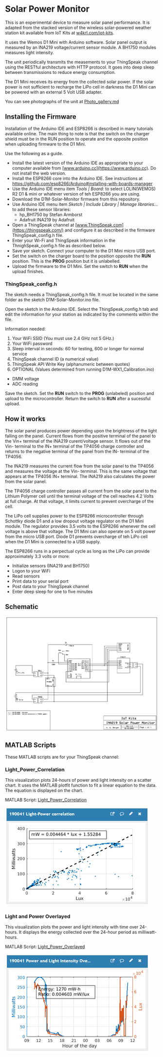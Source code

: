# Solar Power Monitor
This is an experimental device to measure solar panel performance. It is adapted from the stacked version of the wireless solar-powered weather station kit available from IoT Kits at [w4krl.com/iot-kits](https://w4krl.com/iot-kits/).

It uses the Wemos D1 Mini with Arduino software. Solar panel output is measured by an INA219 voltage/current sensor module. A BH1750 modules measures light intensity.

The unit periodically transmits the measements to your ThingSpeak channel using the RESTful architecture with HTTP protocol. It goes into deep sleep between transmissions to reduce energy consumption. 

The D1 Mini receives its energy from the collected solar power. If the solar power is not sufficient to recharge the LiPo cell in darkness the D1 Mini can be powered with an external 5 Volt USB adapter.

You can see photographs of the unit at [Photo_gallery.md](https://github.com/W4KRL/SolarPowerMonitor/blob/master/Photo_Gallery.md)

## Installing the Firmware
Installation of the Arduino IDE and ESP8266 is described in many tutorials available online. The main thing to note is that the switch on the charger shield must be in the RUN position to operate and the opposite position when uploading firmware to the D1 Mini.

Use the following as a guide.
* Install the latest version of the Arduino IDE as appropriate to your computer available from [www.arduino.cc](https://www.arduino.cc). Do not install the web version.
* Install the ESP8266 core into the Arduino IDE. See instructions at  https://github.com/esp8266/Arduino#installing-with-boards-manager
* Use the Arduino IDE menu item *Tools | Board:* to select LOLIN(WEMOS) R2 D1 & mini or whatever version of teh ESP8266 you are using.  
* Download the D1M-Solar-Monitor firmware from this repository.
* Use Arduino IDE menu item *Sketch | Include Library | Manage libraries...* to add these sensor libraries:
   * hp_BH1750 by Stefan Armborst
   * Adafruit INA219 by Adafruit
* Open a ThingSpeak channel at [www.ThingSpeak.com](https://thingspeak.com/) and configure it as described in the firmware ThingSpeak_config.h file.
* Enter your Wi-Fi and ThingSpeak information in the ThnighSpeak_config.h file as described below.
* Save yor sketch. Connect your computer to the D1 Mini micro USB port.
* Set the switch on the charger board to the position opposite the **RUN** position. This is the **PROG** position but it is unlabelled.
* Upload the firmware to the D1 Mini. Set the switch to **RUN** when the upload finishes.

### ThingSpeak_config.h
The sketch needs a ThingSpeak_config.h file. It must be located in the same folder as the sketch D1M-Solar-Monitor.ino file.

Open the sketch in the Arduino IDE. Select the ThingSpeak_config.h tab and edit the information for your station as indicated by the comments within the file.

Information needed:
1. Your WiFi SSID (You must use 2.4 GHz not 5 GHz.)
2. Your WiFi password
3. Sleep interval in seconds: 60 for testing, 600 or longer for normal service
4. ThingSpeak channel ID (a numerical value)
5. ThingSpeak API Write Key (alphanumeric between quotes)
6. OPTIONAL (Values determined from running D1M-WX1_Calibration.ino)
  * DMM voltage
  * ADC reading

Save the sketch. Set the **RUN** switch to the **PROG** (unlabeled) position and upload to the microcontroller. Return the switch to **RUN** after a sucessful upload.

## How it works
The solar panel produces power depending upon the brightness of the light falling on the panel. Current flows from the positive terminal of the panel to the Vin+ terminal of the INA219 curent/voltage sensor. It flows out of the Vin- terminal to the IN+ terminal of the TP4056 charge controller and returns to the negative terminal of the panel from the IN- terminal of the TP4056.

The INA219 measures the current flow from the solar panel to the TP4056 and measures the voltage at the Vin- terminal. This is the same voltage that appears at the TP4056 IN+ terminal. The INA219 also calculates the power from the solar panel.

The TP4056 charge controller passes all current from the solar panel to the Lithium Polymer cell until the terminal voltage of the cell reaches 4.2 Volts at full charge. At that voltage, it limits current to prevent overcharge of the cell.

The LiPo cell supplies power to the ESP8266 microcontroller through Schottky diode D1 and a low dropout voltage regulator on the D1 Mini module. The regulator provides 3.5 volts to the ESP8266 whenever the cell voltage is above that voltage. The D1 Mini can also operate on 5 volt power from the micro USB port. Diode D1 prevents overcharge of teh LiPo cell when the D1 Mini is connected to a USB supply.

The ESP8266 runs in a perpectual cycle as long as the LiPo can provide approximately 3.3 volts or more:
* Initialize sensors (INA219 and BH1750)
* Logon to your WiFi
* Read sensors
* Print data to your serial port
* Post data to your ThingSpeak channel
* Enter deep sleep for one to five minutes

## Schematic
![](images/INA219_Solar_Schematic.jpg)

## MATLAB Scripts
These MATLAB scripts are for your ThingSpeak channel:

### Light_Power_Correlation
This visualization plots 24-hours of power and light intensity on a scatter chart. It uses the MATLAB plotfit function to fit a linear equation to the data. The equation is displayed on the chart.

MATLAB Script: [Light_Power_Correlation](https://github.com/W4KRL/SolarPowerMonitor/blob/master/MATLAB_Scripts/Light_Power_Correlation)

![](images/light_power_correlation.png)

### Light and Power Overlayed

This visualization plots the power and light intensity with time over 24-hours. It displays the energy collected over the 24-hour period as milliwatt-hours.

MATLAB Script: [Light_Power_Overlayed](https://github.com/W4KRL/SolarPowerMonitor/blob/master/MATLAB_Scripts/Light_Power_Overlayed.txt)

![](images/Power_and_light_overlayed.png)
